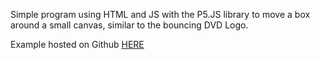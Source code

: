 Simple program using HTML and JS with the P5.JS library to move a box around a small canvas, similar to the bouncing DVD Logo.

Example hosted on Github [HERE](https://knoe103003.github.io/DVD-Logo-Box/)
